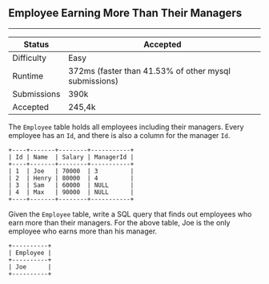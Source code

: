 ## Employee Earning More Than Their Managers
---------
| Status | Accepted |
| --- | --- |
| Difficulty | Easy |
| Runtime | 372ms (faster than 41.53% of other mysql submissions) |
| Submissions | 390k |
| Accepted | 245,4k |

The `Employee` table holds all employees including their managers. Every employee has an `Id`, and there is also a column for the manager `Id`.

```
+----+-------+--------+-----------+
| Id | Name  | Salary | ManagerId |
+----+-------+--------+-----------+
| 1  | Joe   | 70000  | 3         |
| 2  | Henry | 80000  | 4         |
| 3  | Sam   | 60000  | NULL      |
| 4  | Max   | 90000  | NULL      |
+----+-------+--------+-----------+
```

Given the `Employee` table, write a SQL query that finds out employees who earn more than their managers. For the above table, Joe is the only employee who earns more than his manager.

```
+----------+
| Employee |
+----------+
| Joe      |
+----------+
```
